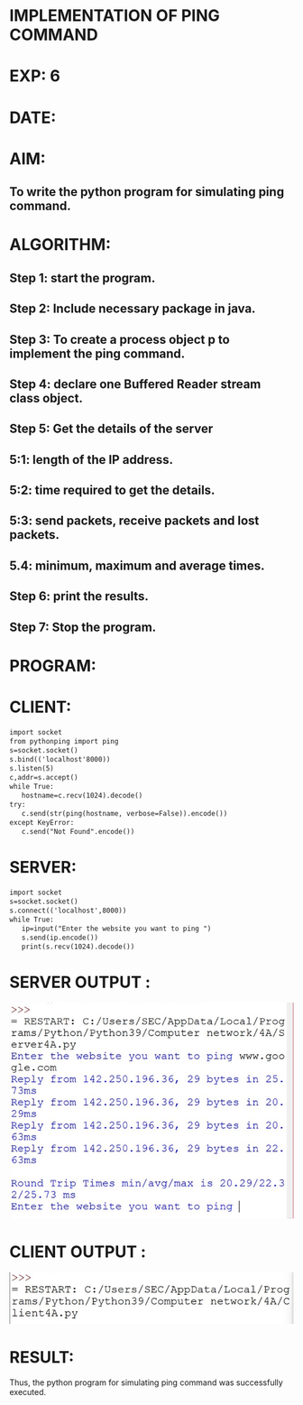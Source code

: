 # IMPLEMENTATION OF PING COMMAND

# EXP: 6
# DATE:
# AIM:
## To write the python program for simulating ping command.
# ALGORITHM:
## Step 1: start the program.
## Step 2: Include necessary package in java.
## Step 3: To create a process object p to implement the ping command.
## Step 4: declare one Buffered Reader stream class object.
## Step 5: Get the details of the server
   ## 5:1: length of the IP address.
   ## 5:2: time required to get the details.
   ## 5:3: send packets, receive packets and lost packets.
   ## 5.4: minimum, maximum and average times.
## Step 6: print the results.
## Step 7: Stop the program.
# PROGRAM:
# CLIENT:
```python3
import socket
from pythonping import ping
s=socket.socket()
s.bind(('localhost'8000))
s.listen(5)
c,addr=s.accept()
while True:
   hostname=c.recv(1024).decode()
try:
   c.send(str(ping(hostname, verbose=False)).encode())
except KeyError:
   c.send("Not Found".encode())
```
# SERVER:
```python3
import socket
s=socket.socket()
s.connect(('localhost',8000))
while True:
   ip=input("Enter the website you want to ping ")
   s.send(ip.encode())
   print(s.recv(1024).decode())
```
# SERVER OUTPUT :
![output](S5.jpg)
# CLIENT OUTPUT :
![output](C5.jpg)

# RESULT:
Thus, the python program for simulating ping command was successfully executed.
